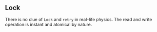 ## Lock

There is no clue of `Lock` and `retry` in real-life physics. The read and write operation is instant and atomical by nature.